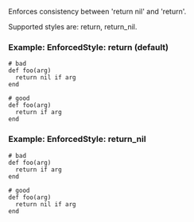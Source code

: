 Enforces consistency between 'return nil' and 'return'.

Supported styles are: return, return_nil.

### Example: EnforcedStyle: return (default)
    # bad
    def foo(arg)
      return nil if arg
    end

    # good
    def foo(arg)
      return if arg
    end

### Example: EnforcedStyle: return_nil
    # bad
    def foo(arg)
      return if arg
    end

    # good
    def foo(arg)
      return nil if arg
    end